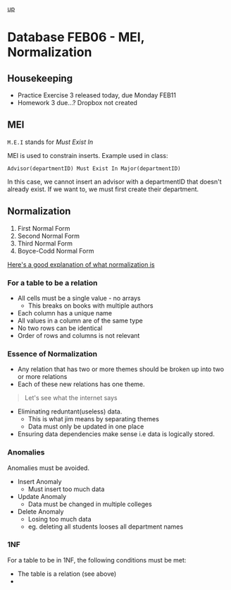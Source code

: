 [up](../index.md)

# Database FEB06 - MEI, Normalization

## Housekeeping

- Practice Exercise 3 released today, due Monday FEB11
- Homework 3 due...? Dropbox not created

## MEI

`M.E.I` stands for *Must Exist In*

MEI is used to constrain inserts. Example used in class:

```
Advisor(departmentID) Must Exist In Major(departmentID)
```

In this case, we cannot insert an advisor with a departmentID that doesn't already exist. If we want to, we must first create their department.

## Normalization

1. First Normal Form
2. Second Normal Form
3. Third Normal Form
4. Boyce-Codd Normal Form

[Here's a good explanation of what normalization is](https://www.studytonight.com/dbms/database-normalization.php)

### For a table to be a relation

- All cells must be a single value - no arrays
    - This breaks on books with multiple authors
- Each column has a unique name
- All values in a column are of the same type
- No two rows can be identical
- Order of rows and columns is not relevant

### Essence of Normalization

- Any relation that has two or more themes should be broken up into two or more relations
- Each of these new relations has one theme.

> Let's see what the internet says

- Eliminating reduntant(useless) data.
    - This is what jim means by separating themes
    - Data must only be updated in one place
- Ensuring data dependencies make sense i.e data is logically stored.

### Anomalies

Anomalies must be avoided.

- Insert Anomaly
    - Must insert too much data
- Update Anomaly
    - Data must be changed in multiple colleges
- Delete Anomaly
    - Losing too much data
    - eg. deleting all students looses all department names

### 1NF

For a table to be in 1NF, the following conditions must be met:

- The table is a relation (see above)
-
